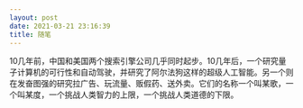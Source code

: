```yaml
---
layout: post
date: 2021-03-21 23:16:39
title: 随笔
---
```

10几年前，中国和美国两个搜索引擎公司几乎同时起步。10几年后，一个研究量子计算机的可行性和自动驾驶，并研究了阿尔法狗这样的超级人工智能。另一个则在发奋图强的研究拉广告、玩流量、贩假药、送外卖。它们的名称一个叫某歌，一个叫某度，一个挑战人类智力的上限，一个挑战人类道德的下限。
